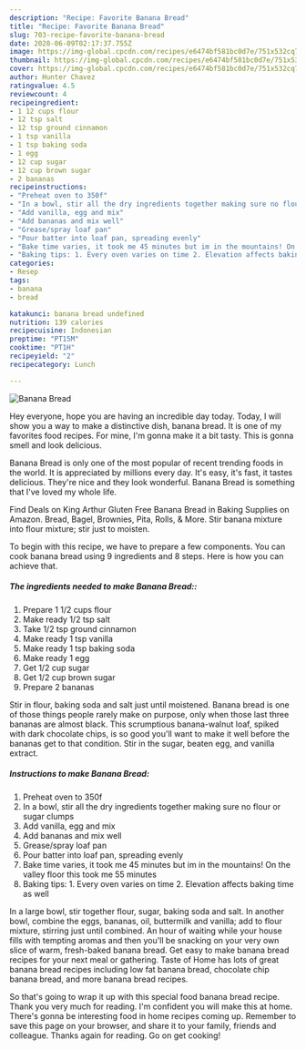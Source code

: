 ```yaml
---
description: "Recipe: Favorite Banana Bread"
title: "Recipe: Favorite Banana Bread"
slug: 703-recipe-favorite-banana-bread
date: 2020-06-09T02:17:37.755Z
image: https://img-global.cpcdn.com/recipes/e6474bf581bc0d7e/751x532cq70/banana-bread-recipe-main-photo.jpg
thumbnail: https://img-global.cpcdn.com/recipes/e6474bf581bc0d7e/751x532cq70/banana-bread-recipe-main-photo.jpg
cover: https://img-global.cpcdn.com/recipes/e6474bf581bc0d7e/751x532cq70/banana-bread-recipe-main-photo.jpg
author: Hunter Chavez
ratingvalue: 4.5
reviewcount: 4
recipeingredient:
- 1 12 cups flour
- 12 tsp salt
- 12 tsp ground cinnamon
- 1 tsp vanilla
- 1 tsp baking soda
- 1 egg
- 12 cup sugar
- 12 cup brown sugar
- 2 bananas
recipeinstructions:
- "Preheat oven to 350f"
- "In a bowl, stir all the dry ingredients together making sure no flour or sugar clumps"
- "Add vanilla, egg and mix"
- "Add bananas and mix well"
- "Grease/spray loaf pan"
- "Pour batter into loaf pan, spreading evenly"
- "Bake time varies, it took me 45 minutes but im in the mountains! On the valley floor this took me 55 minutes"
- "Baking tips: 1. Every oven varies on time 2. Elevation affects baking time as well"
categories:
- Resep
tags:
- banana
- bread

katakunci: banana bread undefined
nutrition: 139 calories
recipecuisine: Indonesian
preptime: "PT15M"
cooktime: "PT1H"
recipeyield: "2"
recipecategory: Lunch

---
```



![Banana Bread](https://img-global.cpcdn.com/recipes/e6474bf581bc0d7e/751x532cq70/banana-bread-recipe-main-photo.jpg)

Hey everyone, hope you are having an incredible day today. Today, I will show you a way to make a distinctive dish, banana bread. It is one of my favorites food recipes. For mine, I'm gonna make it a bit tasty. This is gonna smell and look delicious.

Banana Bread is only one of the most popular of recent trending foods in the world. It is appreciated by millions every day. It's easy, it's fast, it tastes delicious. They're nice and they look wonderful. Banana Bread is something that I've loved my whole life.

Find Deals on King Arthur Gluten Free Banana Bread in Baking Supplies on Amazon. Bread, Bagel, Brownies, Pita, Rolls, &amp; More. Stir banana mixture into flour mixture; stir just to moisten.


To begin with this recipe, we have to prepare a few components. You can cook banana bread using 9 ingredients and 8 steps. Here is how you can achieve that.

##### The ingredients needed to make Banana Bread::

1. Prepare 1 1/2 cups flour
1. Make ready 1/2 tsp salt
1. Take 1/2 tsp ground cinnamon
1. Make ready 1 tsp vanilla
1. Make ready 1 tsp baking soda
1. Make ready 1 egg
1. Get 1/2 cup sugar
1. Get 1/2 cup brown sugar
1. Prepare 2 bananas


Stir in flour, baking soda and salt just until moistened. Banana bread is one of those things people rarely make on purpose, only when those last three bananas are almost black. This scrumptious banana-walnut loaf, spiked with dark chocolate chips, is so good you&#39;ll want to make it well before the bananas get to that condition. Stir in the sugar, beaten egg, and vanilla extract. 

##### Instructions to make Banana Bread:

1. Preheat oven to 350f
1. In a bowl, stir all the dry ingredients together making sure no flour or sugar clumps
1. Add vanilla, egg and mix
1. Add bananas and mix well
1. Grease/spray loaf pan
1. Pour batter into loaf pan, spreading evenly
1. Bake time varies, it took me 45 minutes but im in the mountains! On the valley floor this took me 55 minutes
1. Baking tips: 1. Every oven varies on time 2. Elevation affects baking time as well


In a large bowl, stir together flour, sugar, baking soda and salt. In another bowl, combine the eggs, bananas, oil, buttermilk and vanilla; add to flour mixture, stirring just until combined. An hour of waiting while your house fills with tempting aromas and then you&#39;ll be snacking on your very own slice of warm, fresh-baked banana bread. Get easy to make banana bread recipes for your next meal or gathering. Taste of Home has lots of great banana bread recipes including low fat banana bread, chocolate chip banana bread, and more banana bread recipes. 

So that's going to wrap it up with this special food banana bread recipe. Thank you very much for reading. I'm confident you will make this at home. There's gonna be interesting food in home recipes coming up. Remember to save this page on your browser, and share it to your family, friends and colleague. Thanks again for reading. Go on get cooking!
